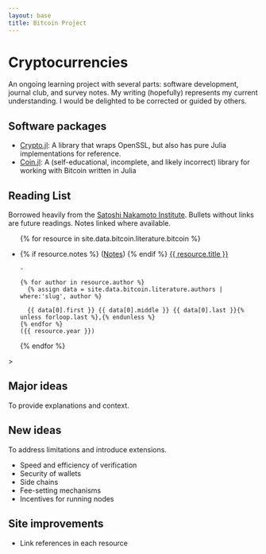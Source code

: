 ```yaml
---
layout: base
title: Bitcoin Project
---
```


# Cryptocurrencies
An ongoing learning project with several parts: software development, journal club, and survey notes. My writing (hopefully) represents my current understanding. I would be delighted to be corrected or guided by others.

## Software packages
- [Crypto.jl](https://github.com/danielsuo/Crypto.jl): A library that wraps OpenSSL, but also has pure Julia implementations for reference.
- [Coin.jl](https://github.com/danielsuo/Coin.jl): A (self-educational, incomplete, and likely incorrect) library for working with Bitcoin written in Julia

## Reading List
Borrowed heavily from the [Satoshi Nakamoto Institute](http://nakamotoinstitute.org/). Bullets without links are future readings. Notes linked where available.

<ul>

{% for resource in site.data.bitcoin.literature.bitcoin %}
  <li>
    {% if resource.notes %}
      (<a href="{{ resource.notes }}">Notes</a>)
    {% endif %}
    <a href="literature/{{ resource.slug }}.html">{{ resource.title }}</a>

    -

    {% for author in resource.author %}
      {% assign data = site.data.bitcoin.literature.authors | where:'slug', author %}
      
      {{ data[0].first }} {{ data[0].middle }} {{ data[0].last }}{% unless forloop.last %},{% endunless %}
    {% endfor %}
    ({{ resource.year }})
  </li>
{% endfor %}

</ul>>

## Major ideas
To provide explanations and context.

## New ideas
To address limitations and introduce extensions.
- Speed and efficiency of verification
- Security of wallets
- Side chains
- Fee-setting mechanisms
- Incentives for running nodes

## Site improvements
- Link references in each resource